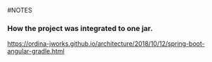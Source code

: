 #NOTES
### How the project was integrated to one jar.
 https://ordina-jworks.github.io/architecture/2018/10/12/spring-boot-angular-gradle.html
